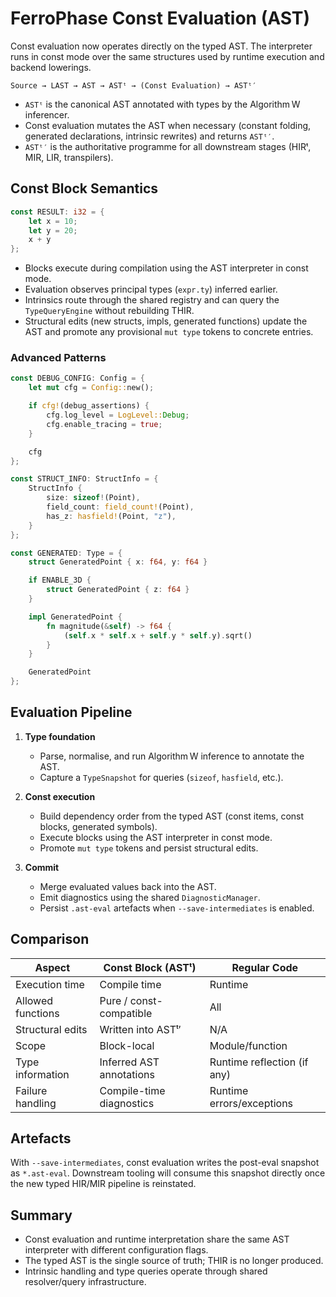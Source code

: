 # FerroPhase Const Evaluation (AST)

Const evaluation now operates directly on the typed AST. The interpreter runs in
const mode over the same structures used by runtime execution and backend
lowerings.

```
Source → LAST → AST → ASTᵗ → (Const Evaluation) → ASTᵗ′
```

- `ASTᵗ` is the canonical AST annotated with types by the Algorithm W inferencer.
- Const evaluation mutates the AST when necessary (constant folding, generated
  declarations, intrinsic rewrites) and returns `ASTᵗ′`.
- `ASTᵗ′` is the authoritative programme for all downstream stages (HIRᵗ, MIR,
  LIR, transpilers).

## Const Block Semantics

```rust
const RESULT: i32 = {
    let x = 10;
    let y = 20;
    x + y
};
```

- Blocks execute during compilation using the AST interpreter in const mode.
- Evaluation observes principal types (`expr.ty`) inferred earlier.
- Intrinsics route through the shared registry and can query the
  `TypeQueryEngine` without rebuilding THIR.
- Structural edits (new structs, impls, generated functions) update the AST and
  promote any provisional `mut type` tokens to concrete entries.

### Advanced Patterns

```rust
const DEBUG_CONFIG: Config = {
    let mut cfg = Config::new();

    if cfg!(debug_assertions) {
        cfg.log_level = LogLevel::Debug;
        cfg.enable_tracing = true;
    }

    cfg
};
```

```rust
const STRUCT_INFO: StructInfo = {
    StructInfo {
        size: sizeof!(Point),
        field_count: field_count!(Point),
        has_z: hasfield!(Point, "z"),
    }
};
```

```rust
const GENERATED: Type = {
    struct GeneratedPoint { x: f64, y: f64 }

    if ENABLE_3D {
        struct GeneratedPoint { z: f64 }
    }

    impl GeneratedPoint {
        fn magnitude(&self) -> f64 {
            (self.x * self.x + self.y * self.y).sqrt()
        }
    }

    GeneratedPoint
};
```

## Evaluation Pipeline

1. **Type foundation**
   - Parse, normalise, and run Algorithm W inference to annotate the AST.
   - Capture a `TypeSnapshot` for queries (`sizeof`, `hasfield`, etc.).

2. **Const execution**
   - Build dependency order from the typed AST (const items, const blocks,
     generated symbols).
   - Execute blocks using the AST interpreter in const mode.
   - Promote `mut type` tokens and persist structural edits.

3. **Commit**
   - Merge evaluated values back into the AST.
   - Emit diagnostics using the shared `DiagnosticManager`.
   - Persist `.ast-eval` artefacts when `--save-intermediates` is enabled.

## Comparison

| Aspect             | Const Block (ASTᵗ)               | Regular Code                  |
|--------------------|----------------------------------|-------------------------------|
| Execution time     | Compile time                     | Runtime                       |
| Allowed functions  | Pure / const-compatible          | All                           |
| Structural edits   | Written into ASTᵗ′               | N/A                           |
| Scope              | Block-local                      | Module/function               |
| Type information   | Inferred AST annotations          | Runtime reflection (if any)   |
| Failure handling   | Compile-time diagnostics         | Runtime errors/exceptions     |

## Artefacts

With `--save-intermediates`, const evaluation writes the post-eval snapshot as
`*.ast-eval`. Downstream tooling will consume this snapshot directly once the
new typed HIR/MIR pipeline is reinstated.

## Summary

- Const evaluation and runtime interpretation share the same AST interpreter with
  different configuration flags.
- The typed AST is the single source of truth; THIR is no longer produced.
- Intrinsic handling and type queries operate through shared resolver/query
  infrastructure.
